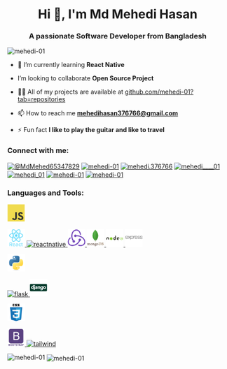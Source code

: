 <h1 align="center">Hi 👋, I'm Md Mehedi Hasan</h1>
<h3 align="center">A passionate Software  Developer from Bangladesh</h3>

<p align="left"> <img src="https://komarev.com/ghpvc/?username=mehedi-01&label=Profile%20views&color=0e75b6&style=flat" alt="mehedi-01" /> </p>

- 🌱 I’m currently learning **React Native**

- I’m looking to collaborate **Open Source Project**

- 👨‍💻 All of my projects are available at [github.com/mehedi-01?tab=repositories](github.com/mehedi-01?tab=repositories)

- 📫 How to reach me **mehedihasan376766@gmail.com**

- ⚡ Fun fact **I like to play the guitar and like to travel**

<h3 align="left">Connect with me:</h3>
<p align="left">
<a href="https://twitter.com/MdMehed65347829" target="blank"><img align="center" src="https://raw.githubusercontent.com/rahuldkjain/github-profile-readme-generator/master/src/images/icons/Social/twitter.svg" alt="@MdMehed65347829" height="30" width="40" /></a>
<a href="https://linkedin.com/in/mehedi-01" target="blank"><img align="center" src="https://raw.githubusercontent.com/rahuldkjain/github-profile-readme-generator/master/src/images/icons/Social/linked-in-alt.svg" alt="mehedi-01" height="30" width="40" /></a>
<a href="https://fb.com/mehedi.376766" target="blank"><img align="center" src="https://raw.githubusercontent.com/rahuldkjain/github-profile-readme-generator/master/src/images/icons/Social/facebook.svg" alt="mehedi.376766" height="30" width="40" /></a>
<a href="https://instagram.com/mehedi____01" target="blank"><img align="center" src="https://raw.githubusercontent.com/rahuldkjain/github-profile-readme-generator/master/src/images/icons/Social/instagram.svg" alt="mehedi____01" height="30" width="40" /></a>
<a href="https://www.hackerrank.com/mehedi_01" target="blank"><img align="center" src="https://raw.githubusercontent.com/rahuldkjain/github-profile-readme-generator/master/src/images/icons/Social/hackerrank.svg" alt="mehedi_01" height="30" width="40" /></a>
<a href="https://www.leetcode.com/mehedi-01" target="blank"><img align="center" src="https://raw.githubusercontent.com/rahuldkjain/github-profile-readme-generator/master/src/images/icons/Social/leet-code.svg" alt="mehedi-01" height="30" width="40" /></a>
<a href="https://codepen.io/mehedi-01" target="blank"><img align="center" src="https://raw.githubusercontent.com/rahuldkjain/github-profile-readme-generator/master/src/images/icons/Social/codepen.svg" alt="mehedi-01" height="30" width="40" /></a>
</p>

<h3 align="left">Languages and Tools:</h3>
<p align="left"> <img src="https://raw.githubusercontent.com/devicons/devicon/master/icons/javascript/javascript-original.svg" alt="javascript" width="40" height="40"/> </a>

<a href="https://reactjs.org/" target="_blank" rel="noreferrer"> <img src="https://raw.githubusercontent.com/devicons/devicon/master/icons/react/react-original-wordmark.svg" alt="react" width="40" height="40"/> </a> <a href="https://reactnative.dev/" target="_blank" rel="noreferrer"> <img src="https://reactnative.dev/img/header_logo.svg" alt="reactnative" width="40" height="40"/> </a> <a href="https://redux.js.org" target="_blank" rel="noreferrer"> <img src="https://raw.githubusercontent.com/devicons/devicon/master/icons/redux/redux-original.svg" alt="redux" width="40" height="40"/> </a>
<a href="https://www.mongodb.com/" target="_blank" rel="noreferrer"> <img src="https://raw.githubusercontent.com/devicons/devicon/master/icons/mongodb/mongodb-original-wordmark.svg" alt="mongodb" width="40" height="40"/> </a>
<a href="https://nodejs.org" target="_blank" rel="noreferrer"> <img src="https://raw.githubusercontent.com/devicons/devicon/master/icons/nodejs/nodejs-original-wordmark.svg" alt="nodejs" width="40" height="40"/> </a>
<a href="https://expressjs.com" target="_blank" rel="noreferrer"> <img src="https://raw.githubusercontent.com/devicons/devicon/master/icons/express/express-original-wordmark.svg" alt="express" width="40" height="40"/> </a>

<a href="https://www.python.org" target="_blank" rel="noreferrer"> <img src="https://raw.githubusercontent.com/devicons/devicon/master/icons/python/python-original.svg" alt="python" width="40" height="40"/> </a>

<a href="https://flask.palletsprojects.com/" target="_blank" rel="noreferrer"> <img src="https://www.vectorlogo.zone/logos/pocoo_flask/pocoo_flask-icon.svg" alt="flask" width="40" height="40"/> </a>
<a href="https://www.djangoproject.com/" target="_blank" rel="noreferrer"> <img src="https://raw.githubusercontent.com/devicons/devicon/master/icons/django/django-original.svg" alt="django" width="40" height="40"/> </a>

<a href="https://www.w3schools.com/css/" target="_blank" rel="noreferrer"> <img src="https://raw.githubusercontent.com/devicons/devicon/master/icons/css3/css3-original-wordmark.svg" alt="css3" width="40" height="40"/> </a>

<a href="https://getbootstrap.com" target="_blank" rel="noreferrer"> <img src="https://raw.githubusercontent.com/devicons/devicon/master/icons/bootstrap/bootstrap-plain-wordmark.svg" alt="bootstrap" width="40" height="40"/> </a>
 <a href="https://tailwindcss.com/" target="_blank" rel="noreferrer"> <img src="https://www.vectorlogo.zone/logos/tailwindcss/tailwindcss-icon.svg" alt="tailwind" width="40" height="40"/> </a>
</p>

<p><img align="left" src="https://github-readme-stats.vercel.app/api/top-langs?username=mehedi-01&show_icons=true&locale=en&layout=compact" alt="mehedi-01" /></p>

<p>&nbsp;<img align="center" src="https://github-readme-stats.vercel.app/api?username=mehedi-01&show_icons=true&locale=en" alt="mehedi-01" /></p>
